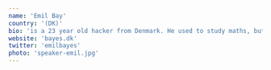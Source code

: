 ```yaml
---
name: 'Emil Bay'
country: '(DK)'
bio: 'is a 23 year old hacker from Denmark. He used to study maths, but quickly dropped out to work on software. He worked at a HPC lab, at an agency and at newspaper as a data journalist. Now working on Hyperjournal and an AgTech startup.'
website: 'bayes.dk'
twitter: 'emilbayes'
photo: 'speaker-emil.jpg'
---
```

